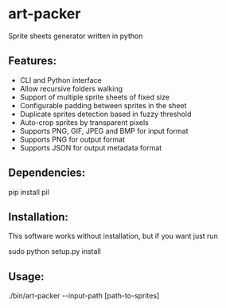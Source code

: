 art-packer
==========

Sprite sheets generator written in python

Features:
---------
* CLI and Python interface 
* Allow recursive folders walking
* Support of multiple sprite sheets of fixed size
* Configurable padding between sprites in the sheet
* Duplicate sprites detection based in fuzzy threshold
* Auto-crop sprites by transparent pixels
* Supports PNG, GIF, JPEG and BMP for input format
* Supports PNG for output format
* Supports JSON for output metadata format

Dependencies:
-------------

pip install pil

Installation:
-------------

This software works without installation, but if you want just run

sudo python setup.py install

Usage:
------

./bin/art-packer --input-path [path-to-sprites]